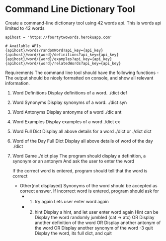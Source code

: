 # Command Line Dictionary Tool
Create a command-line dictionary tool using 42 words api. This is words api limited to 42 words

```
apihost = 'https://fourtytwowords.herokuapp.com'

# Available APIs
{apihost}/words/randomWord?api_key={api_key}
{apihost}/word/{word}/definitions?api_key={api_key}
{apihost}/word/{word}/examples?api_key={api_key}
{apihost}/word/{word}/relatedWords?api_key={api_key}
```

Requirements
The command line tool should have the following functions - 
The output should be nicely formatted on console, and show all relevant information.

1. Word Definitions
	Display definitions of a word. 
	./dict def <word>

2. Word Synonyms
	Display synonyms of a word. 
	./dict syn <word>
3. Word Antonyms
	Display antonyms of a word
	./dic ant <word>

4. Word Examples
	Display examples of a word
	./dict ex <word>

5. Word Full Dict
	Display all above details for a word
	./dict <word> or ./dict dict <word>

6. Word of the Day Full Dict
	Display all above details of word of the day
	./dict

7. Word Game
	./dict play
	The program should display a definition, a synonym or an antonym
	And ask the user to enter the word

	If the correct word is entered, program should tell that the word is correct
	* Other(not displayed) Synonyms of the word should be accepted as correct answer.
	If incorrect word is entered, program should ask for
		- 1. try again
			Lets user enter word again

		- 2. hint
			Display a hint, and let user enter word again
			Hint can be
Display the word randomly jumbled (cat -> atc)
OR Display another definition of the word
OR Display another antonym of the word
OR Display another synonym of the word
		-3 quit
			Display the word, its full dict, and quit
